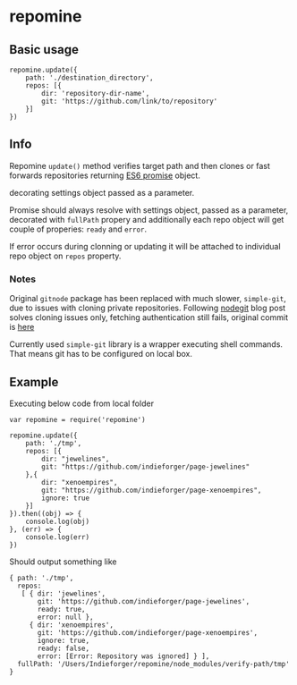 # repomine

## Basic usage
```
repomine.update({
    path: './destination_directory',
    repos: [{
        dir: 'repository-dir-name',
        git: 'https://github.com/link/to/repository'
    }]
})
```

## Info

Repomine `update()` method verifies target path and then clones or fast forwards repositories returning [ES6 promise](https://developer.mozilla.org/en/docs/Web/JavaScript/Reference/Global_Objects/Promise) object.

 decorating settings object passed as a parameter.

Promise should always resolve with settings object, passed as a parameter, decorated with `fullPath` propery and additionally each repo object will get couple of properies: `ready` and `error`.

If error occurs during clonning or updating it will be attached to individual repo object on `repos` property.


### Notes

Original `gitnode` package has been replaced with much slower, `simple-git`, 
due to issues with cloning private repositories.
Following [nodegit](http://radek.io/2015/10/27/nodegit/) blog post solves
cloning issues only, fetching authentication still fails, original commit 
is [here](https://github.com/indieforger/ifms-pages/blob/143574ae29de91ce7503e606490aef0dd770b549/service.js)

Currently used `simple-git` library is a wrapper executing shell commands.
That means git has to be configured on local box.

## Example

Executing below code from local folder

```
var repomine = require('repomine')

repomine.update({
    path: './tmp',
    repos: [{
        dir: "jewelines",
        git: "https://github.com/indieforger/page-jewelines"
    },{
        dir: "xenoempires",
        git: "https://github.com/indieforger/page-xenoempires",
        ignore: true
    }]
}).then((obj) => {
    console.log(obj)
}, (err) => {
    console.log(err)
})
```

Should output something like
```
{ path: './tmp',
  repos:
   [ { dir: 'jewelines',
       git: 'https://github.com/indieforger/page-jewelines',
       ready: true,
       error: null },
     { dir: 'xenoempires',
       git: 'https://github.com/indieforger/page-xenoempires',
       ignore: true,
       ready: false,
       error: [Error: Repository was ignored] } ],
  fullPath: '/Users/Indieforger/repomine/node_modules/verify-path/tmp' }
```






